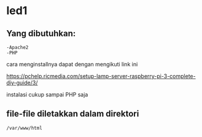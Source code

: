 # led1
## Yang dibutuhkan:
```
-Apache2
-PHP
```
cara menginstallnya dapat dengan mengikuti link ini

https://pchelp.ricmedia.com/setup-lamp-server-raspberry-pi-3-complete-diy-guide/3/

instalasi cukup sampai PHP saja

## file-file diletakkan dalam direktori
```
/var/www/html
```
